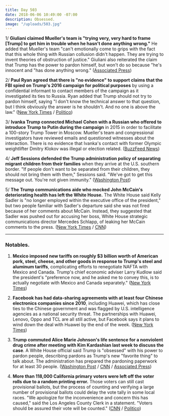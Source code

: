 ```yaml
---
title: Day 503
date: 2018-06-06 10:49:00 -07:00
description: Obsessed.
image: "/uploads/503.jpg"
---
```


1/ **Giuliani claimed Mueller's team is "trying very, very hard to frame \[Trump\] to get him in trouble when he hasn't done anything wrong."** He added that Mueller's team "can't emotionally come to grips with the fact that this whole thing with Russian collusion didn't happen. They are trying to invent theories of obstruction of justice." Giuliani also reiterated the claim that Trump has the power to pardon himself, but won't do so because "he's innocent and "has done anything wrong." ([Associated Press](https://apnews.com/13219b17364444fd9509ef6499ac093f))

2/ **Paul Ryan agreed that there is "no evidence" to support claims that the FBI spied on Trump's 2016 campaign for political purposes** by using a confidential informant to contact members of the campaign as it investigated its ties to Russia. Ryan added that Trump should not try to pardon himself, saying "I don't know the technical answer to that question, but I think obviously the answer is he shouldn't. And no one is above the law." ([New York Times](https://www.nytimes.com/2018/06/06/us/politics/ryan-trump-spygate-spy.html) / [Politico](https://www.politico.com/story/2018/06/06/ryan-backs-gowdy-on-fbis-use-of-informant-to-contact-trump-associates-628693))

3/ **Ivanka Trump connected Michael Cohen with a Russian who offered to introduce Trump to Putin during the campaign** in 2015 in order to facilitate a 100-story Trump Tower in Moscow. Mueller's team and congressional investigators have reviewed emails and questioned witnesses about the interaction. There is no evidence that Ivanka's contact with former Olympic weightlifter Dmitry Klokov was illegal or election related. ([BuzzFeed News](https://www.buzzfeed.com/anthonycormier/ivanka-trump-putin-moscow-meeting-michael-cohen-tower))

4/ **Jeff Sessions defended the Trump administration policy of separating migrant children from their families** when they arrive at the U.S. southern border. "If people don't want to be separated from their children, they should not bring them with them," Sessions said. "We've got to get this message out. You're not given immunity." ([Washington Post](https://www.washingtonpost.com/news/post-politics/wp/2018/06/05/sessions-defends-separating-immigrant-parents-and-children-weve-got-to-get-this-message-out/?utm_term=.f3239c3e0a65))

5/ **The Trump communications aide who mocked John McCain's deteriorating health has left the White House.** The White House said Kelly Sadler is "no longer employed within the executive office of the president," but two people familiar with Sadler's departure said she was not fired because of her comments about McCain. Instead, they suggested that Sadler was pushed out for accusing her boss, White House strategic communications director Mercedes Schlapp, of leaking her McCain comments to the press. ([New York Times](https://www.nytimes.com/2018/06/05/us/politics/kelly-sadler-mccain-white-house.html) / [CNN](https://www.cnn.com/2018/06/05/politics/kelly-sadler-white-house/index.html))

---

### Notables.

1. **Mexico imposed new tariffs on roughly $3 billion worth of American pork, steel, cheese, and other goods in response to Trump's steel and aluminum tariffs**, complicating efforts to renegotiate NAFTA with Mexico and Canada. Trump's chief economic adviser Larry Kudlow said the president's "preference now, and he asked me to convey this, is to actually negotiate with Mexico and Canada separately." ([New York Times](https://www.nytimes.com/2018/06/05/us/politics/trump-trade-canada-mexico-nafta.html))

2. **Facebook has had data-sharing agreements with at least four Chinese electronics companies since 2010**, including Huawei, which has close ties to the Chinese government and was flagged by U.S. intelligence agencies as a national security threat. The partnerships with Huawei, Lenovo, Oppo and TCL are all still active, but Facebook says it plans to wind down the deal with Huawei by the end of the week. ([New York Times](https://www.nytimes.com/2018/06/05/technology/facebook-device-partnerships-china.html))

3. **Trump commuted Alice Marie Johnson's life sentence for a nonviolent drug crime after meeting with Kim Kardashian last week to discuss the case**. A White House official said Trump is "obsessed" with his power to pardon people, describing pardons as Trump's new "favorite thing" to talk about. The administration has prepared the pardoning paperwork for at least 30 people. ([Washington Post](https://www.washingtonpost.com/politics/trump-fixates-on-pardons-could-soon-give-reprieve-to-63-year-old-woman-after-meeting-with-kim-kardashian/2018/06/05/37ac6cb6-683d-11e8-bbc5-dc9f3634fa0a_story.html?utm_term=.4a4155ca78d0) / [CNN](https://www.cnn.com/2018/06/06/politics/donald-trump-pardons/index.html) / [Associated Press](https://apnews.com/fd7cc2166d0840a785ff38cef28a2df0))

4. **More than 118,000 California primary voters were left off the voter rolls due to a random printing error.** Those voters can still cast provisional ballots, but the process of counting and verifying a large number of provisional ballots could delay the vote tally in some local races. "We apologize for the inconvenience and concern this has caused," said the Los Angeles County Clerk in a statement. "Voters should be assured their vote will be counted." ([CNN](https://www.cnn.com/2018/06/05/politics/california-primary-los-angeles-voting-error/index.html) / [Politico](https://www.politico.com/story/2018/06/05/los-angeles-voters-error-627994))